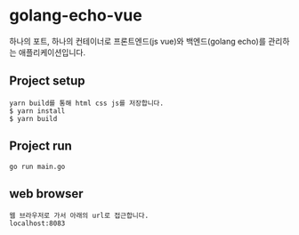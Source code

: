 # golang-echo-vue

하나의 포트, 하나의 컨테이너로 프론트엔드(js vue)와 백엔드(golang echo)를 관리하는 애플리케이션입니다.

## Project setup
```
yarn build를 통해 html css js를 저장합니다.
$ yarn install
$ yarn build
```

## Project run
```
go run main.go
```

## web browser
```
웹 브라우저로 가서 아래의 url로 접근합니다.
localhost:8083
```
